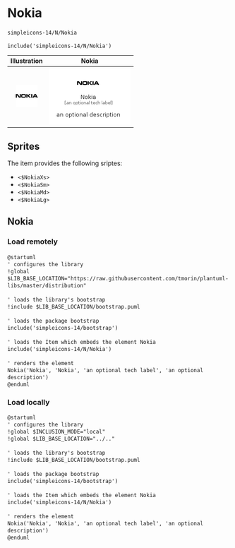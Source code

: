 # Nokia


```text
simpleicons-14/N/Nokia
```

```text
include('simpleicons-14/N/Nokia')
```



| Illustration | Nokia |
| :---: | :---: |
| ![illustration for Illustration](../../simpleicons-14/N/Nokia.png) | ![illustration for Nokia](../../simpleicons-14/N/Nokia.Local.png) |



## Sprites
The item provides the following sriptes:

- `<$NokiaXs>`
- `<$NokiaSm>`
- `<$NokiaMd>`
- `<$NokiaLg>`





## Nokia

### Load remotely
```plantuml
@startuml
' configures the library
!global $LIB_BASE_LOCATION="https://raw.githubusercontent.com/tmorin/plantuml-libs/master/distribution"

' loads the library's bootstrap
!include $LIB_BASE_LOCATION/bootstrap.puml

' loads the package bootstrap
include('simpleicons-14/bootstrap')

' loads the Item which embeds the element Nokia
include('simpleicons-14/N/Nokia')

' renders the element
Nokia('Nokia', 'Nokia', 'an optional tech label', 'an optional description')
@enduml
```

### Load locally
```plantuml
@startuml
' configures the library
!global $INCLUSION_MODE="local"
!global $LIB_BASE_LOCATION="../.."

' loads the library's bootstrap
!include $LIB_BASE_LOCATION/bootstrap.puml

' loads the package bootstrap
include('simpleicons-14/bootstrap')

' loads the Item which embeds the element Nokia
include('simpleicons-14/N/Nokia')

' renders the element
Nokia('Nokia', 'Nokia', 'an optional tech label', 'an optional description')
@enduml
```

